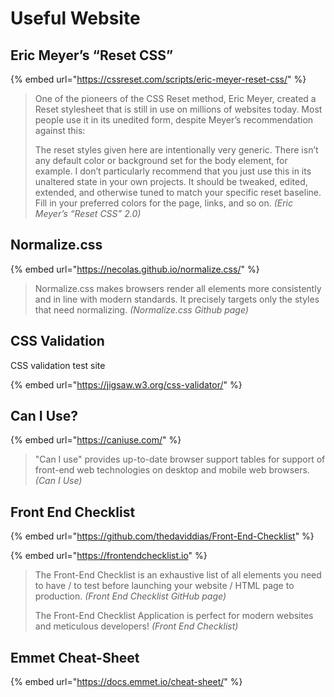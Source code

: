 # Useful Website

## Eric Meyer’s “Reset CSS”

{% embed url="https://cssreset.com/scripts/eric-meyer-reset-css/" %}

> One of the pioneers of the CSS Reset method, Eric Meyer, created a Reset stylesheet that is still in use on millions of websites today. Most people use it in its unedited form, despite Meyer’s recommendation against this:
>
> The reset styles given here are intentionally very generic. There isn’t any default color or background set for the body element, for example. I don’t particularly recommend that you just use this in its unaltered state in your own projects. It should be tweaked, edited, extended, and otherwise tuned to match your specific reset baseline. Fill in your preferred colors for the page, links, and so on. _\(Eric Meyer’s “Reset CSS” 2.0\)_



## Normalize.css

{% embed url="https://necolas.github.io/normalize.css/" %}

> Normalize.css makes browsers render all elements more consistently and in line with modern standards. It precisely targets only the styles that need normalizing. _\(Normalize.css Github page\)_



## CSS Validation

CSS validation test site

{% embed url="https://jigsaw.w3.org/css-validator/" %}



## Can I Use?

{% embed url="https://caniuse.com/" %}

> "Can I use" provides up-to-date browser support tables for support of front-end web technologies on desktop and mobile web browsers. _\(Can I Use\)_



## Front End Checklist

{% embed url="https://github.com/thedaviddias/Front-End-Checklist" %}

{% embed url="https://frontendchecklist.io" %}

> The Front-End Checklist is an exhaustive list of all elements you need to have / to test before launching your website / HTML page to production. _\(Front End Checklist GitHub page\)_
>
> The Front-End Checklist Application is perfect for modern websites and meticulous developers! _\(Front End Checklist\)_



## Emmet Cheat-Sheet

{% embed url="https://docs.emmet.io/cheat-sheet/" %}



